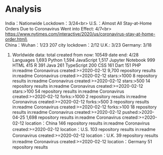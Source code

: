 # Analysis

India：Nationwide Lockdown：3/24\<br> 
U.S.：Almost All Stay-at-Home Orders Due to Coronavirus Went into Effect: 4/7\<br> 
https://www.nytimes.com/interactive/2020/us/coronavirus-stay-at-home-order.html\<br> 
China：Wuhan：1/23      207 city lockdown：2/12
U.K.: 3/23
Germany: 3/18
1. Worldwide data:
total created from now: 10549      date end: 4/28
Languages
1,693 Python
1,594 JavaScript
1,517 Jupyter Notebook
999 HTML
415 R
391 Java
261 TypeScript
200 CSS
161 Dart
151 PHP
in:readme Coronavirus created:>=2020-02-12     9,700 repository results
in:readme Coronavirus created:>=2020-02-12 stars:>1000 8 repository results
in:readme Coronavirus created:>=2020-02-12 stars:>500 14 repository results
in:readme Coronavirus created:>=2020-02-12 stars:>100 54 repository results
in:readme Coronavirus created:>=2020-02-12 forks:>1000 2 repository results
in:readme Coronavirus created:>=2020-02-12 forks:>500 3 repository results
in:readme Coronavirus created:>=2020-02-12 forks:>100 18 repository results
in:readme Coronavirus created:>=2020-02-12 pushed:>2020-04-25 1,698 repository results
in:readme Coronavirus created:>=2020-02-12 location：China 146 repository results
in:readme Coronavirus created:>=2020-02-12 location：U.S. 103 repository results
in:readme Coronavirus created:>=2020-02-12 location：U.K. 39 repository results
in:readme Coronavirus created:>=2020-02-12 location：Germany 51 repository results
